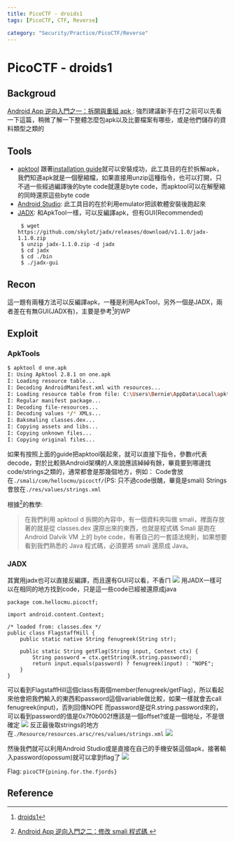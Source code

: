 ```yaml
---
title: PicoCTF - droids1
tags: [PicoCTF, CTF, Reverse]

category: "Security/Practice/PicoCTF/Reverse"
---
```


# PicoCTF - droids1
## Backgroud
[ Android App 逆向入門之一：拆開與重組 apk ](https://blog.huli.tw/2023/04/27/android-apk-decompile-intro-1/): 強烈建議新手在打之前可以先看一下這篇，稍微了解一下整體怎麼包apk以及比要檔案有哪些，或是他們儲存的資料類型之類的
## Tools
* [apktool](https://ibotpeaches.github.io/Apktool/)
跟著[installation guide](https://apktool.org/docs/install)就可以安裝成功，此工具目的在於拆解apk，我們知道apk就是一個壓縮檔，如果直接用unzip這種指令，也可以打開，只不過一些經過編譯後的byte code就還是byte code，而apktool可以在解壓縮的同時還原這些byte code
* [Android Studio](https://developer.android.com/studio): 此工具目的在於利用emulator把該軟體安裝後跑起來
* [JADX](https://github.com/skylot/jadx): 和ApkTool一樣，可以反編譯apk，但有GUI(Recommended)
    ```bash!
     $ wget https://github.com/skylot/jadx/releases/download/v1.1.0/jadx-1.1.0.zip
     $ unzip jadx-1.1.0.zip -d jadx
     $ cd jadx
     $ cd ./bin
     $ ./jadx-gui
    ```
## Recon
這一題有兩種方法可以反編譯apk，一種是利用ApkTool，另外一個是JADX，兩者差在有無GUI(JADX有)，主要是參考[^pico-reverse-droids1-wp-haydenhousen]的WP
## Exploit
### ApkTools
```bash
$ apktool d one.apk
I: Using Apktool 2.8.1 on one.apk
I: Loading resource table...
I: Decoding AndroidManifest.xml with resources...
I: Loading resource table from file: C:\Users\Bernie\AppData\Local\apktool\framework\1.apk
I: Regular manifest package...
I: Decoding file-resources...
I: Decoding values */* XMLs...
I: Baksmaling classes.dex...
I: Copying assets and libs...
I: Copying unknown files...
I: Copying original files...
```
如果有按照上面的guide把apktool裝起來，就可以直接下指令，參數`d`代表decode，對於比較熟Android架構的人來說應該綽綽有餘，畢竟要到哪邊找code/strings之類的，通常都會是那幾個地方，例如：
Code會放在`./smali/com/hellocmu/picoctf/`(PS: 只不過code很醜，畢竟是smali)
Strings會放在`./res/values/strings.xml`

根據[^android-teach-2]的教學:
> 在我們利用 apktool d 拆開的內容中，有一個資料夾叫做 smali，裡面存放著的就是從 classes.dex 還原出來的東西，也就是程式碼
> Smali 是跑在 Android Dalvik VM 上的 byte code，有著自己的一套語法規則，如果想要看到我們熟悉的 Java 程式碼，必須要將 smali 還原成 Java。

### JADX
其實用jadx也可以直接反編譯，而且還有GUI可以看，不香ㄇ
![](https://hackmd.io/_uploads/B1i_mB1xT.png)
用JADX一樣可以在相同的地方找到code，只是這一些code已經被還原成java
```java!
package com.hellocmu.picoctf;

import android.content.Context;

/* loaded from: classes.dex */
public class FlagstaffHill {
    public static native String fenugreek(String str);

    public static String getFlag(String input, Context ctx) {
        String password = ctx.getString(R.string.password);
        return input.equals(password) ? fenugreek(input) : "NOPE";
    }
}
```
可以看到FlagstaffHill這個class有兩個member(fenugreek/getFlag)，所以看起來他會把我們輸入的東西和password這個variable做比較，如果一樣就會去call fenugreek(input)，否則回傳NOPE
而password是從R.string.password來的，可以看到password的值是0x7f0b002f應該是一個offset?或是一個地址，不是很確定
![](https://hackmd.io/_uploads/HJ3jNr1la.png)
反正最後取strings的地方在`./Resource/resources.arsc/res/values/strings.xml`
![](https://hackmd.io/_uploads/rkmrrSkea.png)

然後我們就可以利用Android Studio或是直接在自己的手機安裝這個apk，接著輸入password(opossum)就可以拿到flag了
![](https://hackmd.io/_uploads/HyyTBByxp.png)

Flag: `picoCTF{pining.for.the.fjords}`

## Reference
[^pico-reverse-droids1-wp-haydenhousen]:[droids1](https://picoctf2019.haydenhousen.com/reverse-engineering/droids1)
[^android-teach-2]:[ Android App 逆向入門之二：修改 smali 程式碼 ](https://blog.huli.tw/2023/04/27/android-apk-decompile-intro-2/)